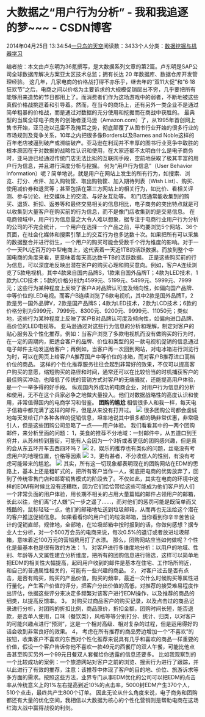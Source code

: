 
# 大数据之“用户行为分析” - 我和我追逐的梦~~~ - CSDN博客


2014年04月25日 13:34:54[一只鸟的天空](https://me.csdn.net/heyongluoyao8)阅读数：3433个人分类：[数据挖掘与机器学习																](https://blog.csdn.net/heyongluoyao8/article/category/2220409)


编者按：本文由卢东明为36氪撰写，是大数据系列文章的第2篇。卢东明是SAP公司全球数据库解决方案亚太区技术总监；拥有长达 20 年数据库、数据仓库开发管理经验。
这几年，几家电商的价格战打得不亦乐乎，继去年的“双11大促”和“6·18狂欢节”之后，电商之间以价格为主要诉求的大规模促销层出不穷，几乎要把所有能够用来造势的节日都用上了。而消费者们作为这场游戏中的弱者，不断地被这些真假价格战挑逗着和引导着。然而，在当今的商场上，还有另外一类企业不是通过简单粗暴的价格战，而是通过对数据的充分使用和挖掘而在商战中获胜的。
最典型的当属全球电子商务的创始者亚马逊（Amazon.com）了，从1995年首创网上售书开始，亚马逊以迅雷不及掩耳之势，彻底颠覆了从图书行业开始的很多行业的市场规则及竞争关系，10年之内把很多像Borders以及Barnes and Noble这样的百年老店被逼到破产或濒临破产。亚马逊在利润并不丰厚的图书行业竞争中取胜的根本原因在于对数据的战略性认识和使用，在大家还都不太明白什么是电子商务时，亚马逊已经通过传统门店无法比拟的互联网手段，空前地获取了极其丰富的用户行为信息，并且进行深度分析与挖掘。
何为“用户行为信息”（User Behavior Information）呢？简单地说，就是用户在网站上发生的所有行为，如搜索、浏览、打分、点评、加入购物筐、取出购物筐、加入期待列表（Wish List）、购买、使用减价券和退货等；甚至包括在第三方网站上的相关行为，如比价、看相关评测、参与讨论、社交媒体上的交流、与好友互动等。
和门店通常能收集到的购买、退货、折扣、返券等和最终交易相关的信息相比，电子商务的突出特点就是可以收集到大量客户在购买前的行为信息，而不是像门店收集到的是交易信息。
在电商领域中，用户行为信息量之大令人难以想象，据专注于电商行业用户行为分析的公司的不完全统计，一个用户在选择一个产品之前，平均要浏览5个网站、36个页面，在社会化媒体和搜索引擎上的交互行为也多达数十次。如果把所有可以采集的数据整合并进行衍生，一个用户的购买可能会受数千个行为维度的影响。对于一个一天PU近百万的中型电商上，这代表着一天近1TB的活跃数据。而放到整个中国电商的角度来看，更意味着每天高达数千TB的活跃数据。
正是这些购买前的行为信息，可以深度地反映出潜在客户的购买心理和购买意向。例如，客户A连续浏览了5款电视机，其中4款来自国内品牌S，1款来自国外品牌T；4款为LED技术，1款为LCD技术；5款的价格分别为4599元、5199元、5499元、5999元、7999元；这些行为某种程度上反映了客户A对品牌认可度及倾向性，如偏向国产品牌、中等价位的LED电视。而客户B连续浏览了6款电视机，其中2款是国外品牌T，2款是另一国外品牌V，2款是国产品牌S；4款为LED技术，2款为LCD技术；6款的价格分别为5999元、7999元、8300元、9200元、9999元、11050元；类似地，这些行为某种程度上反映了客户B对品牌认可度及倾向性，如偏向进口品牌、高价位的LED电视等。
亚马逊通过对这些行为信息的分析和理解，制定对客户的贴心服务及个性化推荐。例如：当客户浏览了多款电视机而没有做购买的行为时，在一定的周期内，把适合客户的品牌、价位和类型的另一款电视机促销的信息通过电子邮件主动发送给客户；再例如，当客户再一次回到网站，对电冰箱进行浏览行为时，可以在网页上给客户A推荐国产中等价位的冰箱，而对客户B推荐进口高档价位的商品。
这样的个性化推荐服务往往会起到非常好的效果，不仅可以提高客户购买的意愿，缩短购买的路径和时间，通常还可以在比较恰当的时机捕获客户的最佳购买冲动，也降低了传统的营销方式对客户的无端骚扰，还能提高用户体验，是一个一举多得的好手段。
纵观国内外成功的电商企业，对用户行为信息的分析和使用，无不在这个兵家必争之地做大量投入。他们对数据战略性的高度认识和使用，非常值得国内的电商学习和借鉴。
**团购的尴尬**
相信很多人和我一样，每天电子信箱中都充满了这样的邮件，但是从来没有打开过。
![](http://upload.chinaz.com/2013/0904/1378283079350.png)
很多团购公司都会虔诚地每天发给订户各种各样的促销信息，坦率地说其中很多都的确非常优惠，非常吸引人，但是这些团购公司忽略了一点——用户体验。
我们看看其中的一两个团购邮件，来分析里面的问题：
1，美食的推荐不分地域：一封邮件中，从五道口到王府井，从苏州桥到簋街，可能有人会因为一个3折或者更低的团购感兴趣，但是真的会从东五环开车去西四环吗？
![](http://upload.chinaz.com/2013/0904/1378283079808.png)
2，娱乐的推荐也有类似的问题，丝毫没有考虑用户的地理位置，价格等因素
![](http://upload.chinaz.com/2013/0904/1378283079761.png)
3，更有甚者，不分收信人的性别，有没有考虑可能带来的尴尬。
![](http://upload.chinaz.com/2013/0904/1378283079960.png)
其实，所有这一切现象都表明现在的团购网站在EDM的思路上，基本上还是粗旷式的，把所有客户当作一人，彻底把电商的优势放弃了，回到了传统零售门店和邮寄销售模式的阶段去了。不仅如此，其实在电商的环境中这样的EDM有时候比没有还糟糕，因为它们恰恰带给这些可能成为他们客户的人们一个非常负面的用户体验，用长期不相关的占用大量篇幅的邮件占领用户的邮箱，长此以往，他们离“讨人嫌”只一步之遥了……，而对他们的惩罚可能是既简单而又残酷的，鼠标轻轻一点，他们的邮箱地址送到垃圾邮箱，从而再也无法给这个潜在的客户推送促销信息。
如果看看你的用户们的垃圾邮箱，当你看到你辛辛苦苦设计的促销直邮，规律地，全部地，在垃圾邮箱中按时报到的话，你做何感想？据专业人士分析，对一个500万会员的电商来说，每次0.5%的退订或者放进垃圾邮箱，意味着近100万元的营销费用打了水漂。
那么，团购网站应当如何做呢？个性化是最基本也是很有效的方法：
1， 对客户进行多维度地分析：以用户的地域、性别、年龄等人文属性建立分析维度，把所有的团购信息进行筛选，这样可以简单地把EDM的相关性大幅提高，起码用户收到的邮件是基本在住宅、工作场所附近，和自己的普通属性相关的，可能有一些兴趣的商品。
2， 对客户过去是否有点击，是否有购买，购买的产品价值，购买的频率，最近一次什么时候购买等属性进行量化，产生客户价值的评分，把客户分出价值的高低，对推荐的接受难易程度作出评估，依据这些评分来决定多频繁对该客户进行EDM操作，以及推荐的商品的细类，以提高反馈率。
3， 对购买过商品客户的购买记录，以及点击过的商品记录进行分析，对团购的折扣比例，商品原价，折扣金额，团购时间长短，能否退款，是否单人使用，口味（餐饮类），风格等等分别打分、统计、归类，以对客户的可能兴趣点进行“预测”，这是一个相对高级、相对复杂的过程，但是运用得好的话会收到非常良好的效果。
4， 考虑在所有推荐的商品旁边增加一个“不喜欢”的按钮，收集客户不喜欢的东西对个性化推荐来说具有几乎和喜欢的商品一样重要的价值，假设一个客户告诉你他不喜欢一款49元的西餐厅的双人午餐，可能比他点击甚至购买另外一个99元日餐双人套餐给你透露的信息还要多。
比如我观察到的一个比较成功的案例：一个旅游网站对客户之前的浏览、搜索行为进行了跟踪，并以此进行了有效的推荐，注意：该推荐中体现了客户的目的地、价位、旅游诉求等多方面的需求。按照这些方法，业界专门从事EDM优化的公司可以把EDM的点击率从传统意义上的1%左右提高到近10%的点击率，5000封EDM产生370个人，510个点击，最终共产生800个订单。
因此无论从什么角度来说，电子商务和团购都还有大量的优化空间，我相信以大数据为核心的个性化营销则是帮助电商在这场红海大战中赢得战役的利剑。


